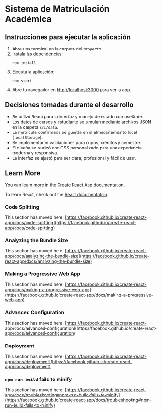 
# Sistema de Matriculación Académica

## Instrucciones para ejecutar la aplicación

1. Abre una terminal en la carpeta del proyecto.
2. Instala las dependencias:
	```
	npm install
	```
3. Ejecuta la aplicación:
	```
	npm start
	```
4. Abre tu navegador en [http://localhost:3000](http://localhost:3000) para ver la app.

## Decisiones tomadas durante el desarrollo

- Se utilizó React para la interfaz y manejo de estado con useState.
- Los datos de cursos y estudiante se simulan mediante archivos JSON en la carpeta `src/data`.
- La matrícula confirmada se guarda en el almacenamiento local (`localStorage`).
- Se implementaron validaciones para cupos, créditos y semestre.
- El diseño se realizó con CSS personalizado para una experiencia moderna y responsiva.
- La interfaz se ajustó para ser clara, profesional y fácil de usar.

## Learn More

You can learn more in the [Create React App documentation](https://facebook.github.io/create-react-app/docs/getting-started).

To learn React, check out the [React documentation](https://reactjs.org/).

### Code Splitting

This section has moved here: [https://facebook.github.io/create-react-app/docs/code-splitting](https://facebook.github.io/create-react-app/docs/code-splitting)

### Analyzing the Bundle Size

This section has moved here: [https://facebook.github.io/create-react-app/docs/analyzing-the-bundle-size](https://facebook.github.io/create-react-app/docs/analyzing-the-bundle-size)

### Making a Progressive Web App

This section has moved here: [https://facebook.github.io/create-react-app/docs/making-a-progressive-web-app](https://facebook.github.io/create-react-app/docs/making-a-progressive-web-app)

### Advanced Configuration

This section has moved here: [https://facebook.github.io/create-react-app/docs/advanced-configuration](https://facebook.github.io/create-react-app/docs/advanced-configuration)

### Deployment

This section has moved here: [https://facebook.github.io/create-react-app/docs/deployment](https://facebook.github.io/create-react-app/docs/deployment)

### `npm run build` fails to minify

This section has moved here: [https://facebook.github.io/create-react-app/docs/troubleshooting#npm-run-build-fails-to-minify](https://facebook.github.io/create-react-app/docs/troubleshooting#npm-run-build-fails-to-minify)
